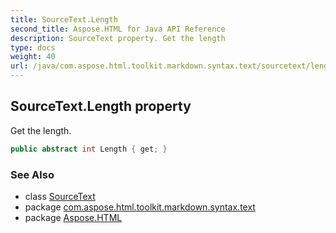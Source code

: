 ```yaml
---
title: SourceText.Length
second_title: Aspose.HTML for Java API Reference
description: SourceText property. Get the length
type: docs
weight: 40
url: /java/com.aspose.html.toolkit.markdown.syntax.text/sourcetext/length/
---
```

## SourceText.Length property

Get the length.

```java
public abstract int Length { get; }
```

### See Also

* class [SourceText](../)
* package [com.aspose.html.toolkit.markdown.syntax.text](../../sourcetext/)
* package [Aspose.HTML](../../../)
